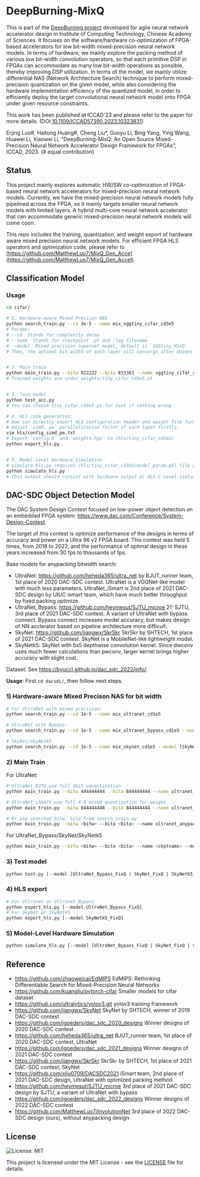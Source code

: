 # DeepBurning-MixQ

This is part of the [DeepBurning project](https://github.com/groupsada/DeepBurning) developed for agile neural network accelerator design in Institute of Computing Technology, Chinese Academy of Sciences. It focuses on the software/hardware co-optimization of FPGA-based accelerators for low bit-width mixed-precision neural network models. In terms of hardware, we mainly explore the packing method of various low bit-width convolution operators, so that each primitive DSP in FPGAs can accommodate as many low bit-width operations as possible, thereby improving DSP utilization. In terms of the model, we mainly utilize differential NAS (Network Architecture Search) technique to perform mixed-precision quantization on the given model, while also considering the hardware implementation efficiency of the quantized model, in order to efficiently deploy the target convolutional neural network model onto FPGA under given resource constraints.

This work has been published at ICCAD'23 and please refer to the paper for more details. (DOI:[10.1109/ICCAD57390.2023.10323831](https://doi.org/10.1109/ICCAD57390.2023.10323831))

Erjing Luo#, Haitong Huang#, Cheng Liu*, Guoyu Li, Bing Yang, Ying Wang, Huawei Li, Xiaowei Li, "DeepBurning-MixQ: An Open Source Mixed-Precision Neural Network Accelerator Design Framework for FPGAs", ICCAD, 2023. (# equal contribution)

## Status
This project mainly explores automatic HW/SW co-optimization of FPGA-based neural network accelerators for mixed-precision neural network models. Currently, we have the mixed-precision neural network models fully pipelined across the FPGA, so it mainly targets smaller neural network models with limited layers. A hybrid multi-core neural network accelerator that can accommodate generic mixed-precision neural network models will come coon.  

This repo includes the training, quantization, and weight export of hardware aware mixed precision neural network models. For efficient FPGA HLS operators and optimization code, please refer to [https://github.com/MatthewLuo7/MixQ_Gen_Acce](https://github.com/MatthewLuo7/MixQ_Gen_Accel).

## Classification Model

### Usage
```bash
cd cifar/

# 1. Hardware-aware Mixed Precison NAS
python search_train.py --cd 3e-5 --name mix_vggtiny_cifar_cd3e5
# Params:
# --cd  Stands for complexity decay
# --name  Stands for checkpoint .pt and .log filename
# --model  Mixed precision supernet model, default is `VGGtiny_MixQ` 
# Then, the optimal bit width of each layer will converge after dozens of epochs, for example bitw={8,2,2,2,2,2}, bita = {8,3,3,3,6,3}


# 2. Main train
python main_train.py --bitw 822222 --bita 833363 --name vggtiny_cifar_cd3e5
# Trained weights are under weights/tiny_cifar_cd3e5.pt 


# 3. Test model
python test_acc.py
# You can choose tiny_cifar_cd3e5.pt for test if nothing wrong

# 4. HLS code generation: 
# Now can directly export HLS configuration header and weight file form .pt weight file.
# Adjust `simd, pe` parallelization factor of each layer firstly.
vim hls/config_simd_pe.txt
# Export `config.h` and `weights.hpp` to /hls/tiny_cifar_cd3e5/
python export_hls.py


# 5. Model-Level Hardware Simulation
# simulate_hls.py requires /hls/tiny_cifar_cd3e5/model_param.pkl file generated by export_hls.py
python simulate_hls.py
# This output should consist with hardware output or HLS C-Level simluation

```

## DAC-SDC Object Detection Model

The DAC System Design Contest focused on low-power object detection on an embedded FPGA system: https://www.dac.com/Conference/System-Design-Contest.

The target of this contest is optimize performance of the designs in terms of accuracy and power on a Ultra 96 v2 FPGA board. This contest was held 5 times, from 2018 to 2022, and the performance of optimal design in these years increased from 30 fps to thousands of fps.

Base models for anypacking bitwidth search:

- UltraNet: https://github.com/heheda365/ultra_net by BJUT_runner team, 1st place of 2020 DAC-SDC contest. UltraNet is a VGGNet-like model with much less parameters. UltraNet_iSmart is 2nd place of 2021 DAC-SDC design by UIUC ismart team, which have much better throughput by fixed packing optimize.
- UltraNet_Bypass: https://github.com/heymesut/SJTU_microe 21' SJTU, 3rd place of 2021 DAC-SDC contest. A variant of UltraNet with bypass connect. Bypass connect increases model accuracy, but makes design of NN acclerator based on pipeline architecture more difficult.
- SkyNet: https://github.com/jiangwx/SkrSkr SkrSkr by SHTECH, 1st place of 2021 DAC-SDC contest. SkyNet is a MobileNet-like lightweight model.
- SkyNetk5: SkyNet with 5x5 depthwise convolution kernel. Since dwconv uses much fewer calculations than pwconv, larger kernel brings higher accuracy with slight cost.

Dataset: See https://byuccl.github.io/dac_sdc_2022/info/.

**Usage**: First `cd dacsdc/`, then follow next steps.

### 1) Hardware-aware Mixed Precison NAS for bit width

```bash
# For UltraNet with mixed precision:
python search_train.py --cd 1e-5 --name mix_ultranet_cd1e5

# UltraNet with Bypass:
python search_train.py --cd 1e-5 --name mix_ultranet_bypass_cd1e5 --model UltraNetBypass_MixQ

# SkyNet/SkyNetk5
python search_train.py --cd 1e-5 --name mix_skynet_cd1e5 --model [SkyNet_MixQ | SkyNetk5_MixQ]
```

### 2) Main Train

For UltraNet:
```bash
# UltraNet_BJTU use full 4bit wquantization
python main_train.py --bitw 444444444 --bita 844444444 --name ultranet_BJTU

# UltraNet_iSmart use full 4-8 mixed quantization for weight
python main_train.py --bitw 844444448 --bita 844444444 --name ultranet_iSmart

# Or use searched bitw, bita from search_train.py
python main_train.py --bitw <bitw> --bita <bita> --name ultranet_anypacking
```
For UltraNet_Bypass/SkyNet/SkyNetk5 
```bash
python main_train.py --bitw <bitw> --bita <bita> --name <ckptname> --model [UltraNet_Bypass | SkyNet | SkyNetk5]
```

### 3) Test model

```bash
python test.py [--model [UltraNet_Bypass_FixQ | SkyNet_FixQ | SkyNetk5_FixQ]]
```

### 4) HLS export
```bash
# For Ultranet or Ultranet_Bypass
python export_hls.py [--model UltraNet_Bypass_FixQ]
# For SkyNet or SkyNetk5
python export_hls.py [--model SkyNetk5_FixQ]
```

### 5) Model-Level Hardware Simulation
```bash
python simulate_hls.py [--model [UltraNet_Bypass_FixQ | SkyNet_FixQ | SkyNetk5_FixQ]]
```

## Reference
- https://github.com/zhaoweicai/EdMIPS EdMIPS: Rethinking Differentiable Search for Mixed-Precision Neural Networks
- https://github.com/kuangliu/pytorch-cifar Smaller models for cifar dataset
- https://github.com/ultralytics/yolov3.git yolov3 training framework
- https://github.com/jiangwx/SkyNet SkyNet by SHTECH, winner of 2019 DAC-SDC contest
- https://github.com/jgoeders/dac_sdc_2020_designs Winner designs of 2020 DAC-SDC contest
- https://github.com/heheda365/ultra_net BJUT_runner team, 1st place of 2020 DAC-SDC contest, UltraNet
- https://github.com/jgoeders/dac_sdc_2021_designs Winner designs of 2021 DAC-SDC contest
- https://github.com/jiangwx/SkrSkr SkrSkr by SHTECH, 1st place of 2021 DAC-SDC contest, SkyNet
- https://github.com/xliu0709/DACSDC2021 iSmart team, 2nd place of 2021 DAC-SDC design, UltraNet with optimized packing method
- https://github.com/heymesut/SJTU_microe 3rd place of 2021 DAC-SDC design by SJTU, a variant of UltraNet with bypass
- https://github.com/jgoeders/dac_sdc_2022_designs Winner designs of 2022 DAC-SDC contest
- https://github.com/MatthewLuo7/InvolutionNet 3rd place of 2022 DAC-SDC design (ours), without anypacking design

## License

![License: MIT](https://img.shields.io/badge/License-MIT-blue.svg)

This project is licensed under the MIT License - see the [LICENSE](LICENSE) file for details.

